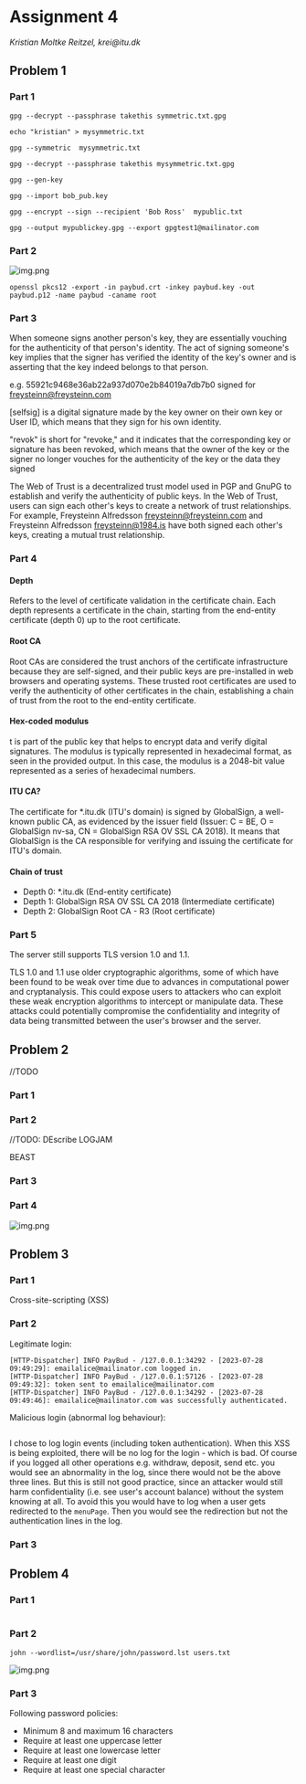 # Assignment 4
_Kristian Moltke Reitzel, krei@itu.dk_

## Problem 1
### Part 1
```shell
gpg --decrypt --passphrase takethis symmetric.txt.gpg
```

```shell
echo "kristian" > mysymmetric.txt
```

```shell
gpg --symmetric  mysymmetric.txt
```

```shell
gpg --decrypt --passphrase takethis mysymmetric.txt.gpg
```

```shell
gpg --gen-key
```

```shell
gpg --import bob_pub.key
```

```shell
gpg --encrypt --sign --recipient 'Bob Ross'  mypublic.txt
```

```shell
gpg --output mypublickey.gpg --export gpgtest1@mailinator.com
```

### Part 2
![img.png](screenshots/img.png)
```shell
openssl pkcs12 -export -in paybud.crt -inkey paybud.key -out paybud.p12 -name paybud -caname root
```

### Part 3
When someone signs another person's key, they are essentially vouching for the authenticity of that person's identity. The act of signing someone's key implies that the signer has verified the identity of the key's owner and is asserting that the key indeed belongs to that person.

e.g.
55921c9468e36ab22a937d070e2b84019a7db7b0 signed for freysteinn@freysteinn.com

[selfsig] is a digital signature made by the key owner on their own key or User ID, which means that they sign for his own identity.

"revok" is short for "revoke," and it indicates that the corresponding key or signature has been revoked, which means that the owner of the key or the signer no longer vouches for the authenticity of the key or the data they signed

The Web of Trust is a decentralized trust model used in PGP and GnuPG to establish and verify the authenticity of public keys. In the Web of Trust, users can sign each other's keys to create a network of trust relationships. For example, Freysteinn Alfredsson freysteinn@freysteinn.com and Freysteinn Alfredsson freysteinn@1984.is have both signed each other's keys, creating a mutual trust relationship.

### Part 4
#### Depth

Refers to the level of certificate validation in the certificate chain. Each depth represents a certificate in the chain, starting from the end-entity certificate (depth 0) up to the root certificate.

#### Root CA
Root CAs are considered the trust anchors of the certificate infrastructure because they are self-signed, and their public keys are pre-installed in web browsers and operating systems. These trusted root certificates are used to verify the authenticity of other certificates in the chain, establishing a chain of trust from the root to the end-entity certificate.

#### Hex-coded modulus
t is part of the public key that helps to encrypt data and verify digital signatures. The modulus is typically represented in hexadecimal format, as seen in the provided output. In this case, the modulus is a 2048-bit value represented as a series of hexadecimal numbers.

#### ITU CA?
The certificate for *.itu.dk (ITU's domain) is signed by GlobalSign, a well-known public CA, as evidenced by the issuer field (Issuer: C = BE, O = GlobalSign nv-sa, CN = GlobalSign RSA OV SSL CA 2018). It means that GlobalSign is the CA responsible for verifying and issuing the certificate for ITU's domain.

#### Chain of trust
- Depth 0: *.itu.dk (End-entity certificate)
- Depth 1: GlobalSign RSA OV SSL CA 2018 (Intermediate certificate)
- Depth 2: GlobalSign Root CA - R3 (Root certificate)

### Part 5
The server still supports TLS version 1.0 and 1.1.

TLS 1.0 and 1.1 use older cryptographic algorithms, some of which have been found to be weak over time due to advances in computational power and cryptanalysis. This could expose users to attackers who can exploit these weak encryption algorithms to intercept or manipulate data. These attacks could potentially compromise the confidentiality and integrity of data being transmitted between the user's browser and the server.

## Problem 2
//TODO
### Part 1

### Part 2
//TODO: DEscribe
LOGJAM

BEAST

### Part 3


### Part 4
![img.png](screenshots/img1.png)

## Problem 3
### Part 1
Cross-site-scripting (XSS)

### Part 2
Legitimate login:
```
[HTTP-Dispatcher] INFO PayBud - /127.0.0.1:34292 - [2023-07-28 09:49:29]: emailalice@mailinator.com logged in.
[HTTP-Dispatcher] INFO PayBud - /127.0.0.1:57126 - [2023-07-28 09:49:32]: token sent to emailalice@mailinator.com
[HTTP-Dispatcher] INFO PayBud - /127.0.0.1:34292 - [2023-07-28 09:49:46]: emailalice@mailinator.com was successfully authenticated.
```

Malicious login (abnormal log behaviour):
```

```
I chose to log login events (including token authentication). When this XSS is being exploited, there will be no log for the login - which is bad. Of course if you logged all other operations e.g. withdraw, deposit, send etc. you would see an abnormality in the log, since there would not be the above three lines. But this is still not good practice, since an attacker would still harm confidentiality (i.e. see user's account balance) without the system knowing at all. To avoid this you would have to log when a user gets redirected to the `menuPage`. Then you would see the redirection but not the authentication lines in the log.



### Part 3

## Problem 4
### Part 1
```

```

### Part 2
```shell
john --wordlist=/usr/share/john/password.lst users.txt
```

![img.png](screenshots/img2.png)

### Part 3
Following password policies:
- Minimum 8 and maximum 16 characters
- Require at least one uppercase letter
- Require at least one lowercase letter
- Require at least one digit
- Require at least one special character

